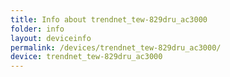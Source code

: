 ```yaml
---
title: Info about trendnet_tew-829dru_ac3000
folder: info
layout: deviceinfo
permalink: /devices/trendnet_tew-829dru_ac3000/
device: trendnet_tew-829dru_ac3000
---
```


